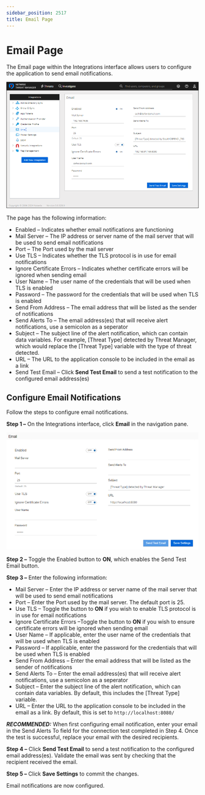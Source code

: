 ```yaml
---
sidebar_position: 2517
title: Email Page
---
```


# Email Page

The Email page within the Integrations interface allows users to configure the application to send email notifications.

![Integrations interface on the Email page](../../../../../../../static/images/ThreatManager_3.0/Content/Resources/Images/ThreatManager/Admin/Configuration/Integrations/Email/Page.png "Integrations interface on the Email page")

The page has the following information:

* Enabled – Indicates whether email notifications are functioning
* Mail Server – The IP address or server name of the mail server that will be used to send email notifications
* Port – The Port used by the mail server
* Use TLS – Indicates whether the TLS protocol is in use for email notifications
* Ignore Certificate Errors – Indicates whether certificate errors will be ignored when sending email
* User Name – The user name of the credentials that will be used when TLS is enabled
* Password – The password for the credentials that will be used when TLS is enabled
* Send From Address – The email address that will be listed as the sender of notifications
* Send Alerts To – The email address(es) that will receive alert notifications, use a semicolon as a seperator
* Subject – The subject line of the alert notification, which can contain data variables. For example, [Threat Type] detected by Threat Manager, which would replace the [Threat Type] variable with the type of threat detected.
* URL – The URL to the application console to be included in the email as a link
* Send Test Email – Click **Send Test Email** to send a test notification to the configured email address(es)

## Configure Email Notifications

Follow the steps to configure email notifications.

**Step 1 –** On the Integrations interface, click **Email** in the navigation pane.

![Integrations interface on the Email page showing details](../../../../../../../static/images/ThreatManager_3.0/Content/Resources/Images/ThreatManager/Admin/Configuration/Integrations/Email/Details.png "Integrations interface on the Email page showing details")

**Step 2 –** Toggle the Enabled button to **ON**, which enables the Send Test Email button.

**Step 3 –** Enter the following information:

* Mail Server – Enter the IP address or server name of the mail server that will be used to send email notifications
* Port – Enter the Port used by the mail server. The default port is 25.
* Use TLS – Toggle the button to **ON** if you wish to enable TLS protocol is in use for email notifications
* Ignore Certificate Errors –Toggle the button to **ON** if you wish to ensure certificate errors will be ignored when sending email
* User Name – If applicable, enter the user name of the credentials that will be used when TLS is enabled
* Password – If applicable, enter the password for the credentials that will be used when TLS is enabled
* Send From Address – Enter the email address that will be listed as the sender of notifications
* Send Alerts To – Enter the email address(es) that will receive alert notifications, use a semicolon as a seperator
* Subject – Enter the subject line of the alert notification, which can contain data variables. By default, this includes the [Threat Type] variable.
* URL – Enter the URL to the application console to be included in the email as a link. By default, this is set to `http://localhost:8080/`

***RECOMMENDED:*** When first configuring email notification, enter your email in the Send Alerts To field for the connection test completed in Step 4. Once the test is successful, replace your email with the desired recipients.

**Step 4 –** Click **Send Test Email** to send a test notification to the configured email address(es). Validate the email was sent by checking that the recipient received the email.

**Step 5 –** Click **Save Settings** to commit the changes.

Email notifications are now configured.